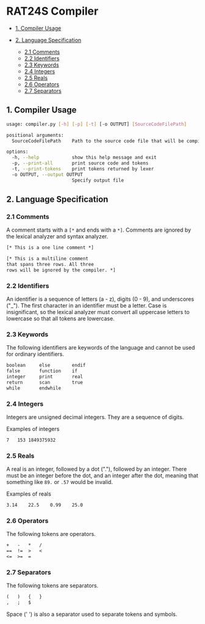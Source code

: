 # RAT24S Compiler

* [1. Compiler Usage](#1-compiler-usage)

* [2. Language Specification](#2-language-specification)
  * [2.1 Comments](#21-comments)
  * [2.2 Identifiers](#22-identifiers)
  * [2.3 Keywords](#23-keywords)
  * [2.4 Integers](#24-integers)
  * [2.5 Reals](#25-reals)
  * [2.6 Operators](#26-operators)
  * [2.7 Separators](#27-separators)

## 1. Compiler Usage

```bash
usage: compiler.py [-h] [-p] [-t] [-o OUTPUT] [SourceCodeFilePath]

positional arguments:
  SourceCodeFilePath    Path to the source code file that will be compiled

options:
  -h, --help            show this help message and exit
  -p, --print-all       print source code and tokens
  -t, --print-tokens    print tokens returned by lexer
  -o OUTPUT, --output OUTPUT
                        Specify output file
```

## 2. Language Specification

### 2.1 Comments

A comment starts with a ```[*``` and ends with a ```*]```. Comments are ignored by the lexical analyzer and syntax analyzer.

```txt
[* This is a one line comment *]

[* This is a multiline comment
that spans three rows. All three
rows will be ignored by the compiler. *]
```

### 2.2 Identifiers

An identifier is a sequence of letters (a - z), digits (0 - 9), and underscores ("_"). The first character in an identifier must be a letter. Case is insignificant, so the lexical analyzer must convert all uppercase letters to lowercase so that all tokens are lowercase.

### 2.3 Keywords

The following identifiers are keywords of the language and cannot be used for ordinary identifiers.

```txt
boolean		else		endif
false		function	if
integer		print		real
return		scan		true
while		endwhile
```

### 2.4 Integers

Integers are unsigned decimal integers. They are a sequence of digits.

Examples of integers

```txt
7	153	1849375932
```

### 2.5 Reals

A real is an integer, followed by a dot ("."), followed by an integer. There must be an integer before the dot, and an integer after the dot, meaning that something like ```89.``` or ```.57``` would be invalid.

Examples of reals

```txt
3.14	22.5	0.99	25.0
```

### 2.6 Operators

The following tokens are operators.

```txt
+	-	*	/
==	!=	>	<
<=	>=	=
```

### 2.7 Separators

The following tokens are separators.

```txt
(	)	{	}
,	;	$
```

Space (' ') is also a separator used to separate tokens and symbols.
